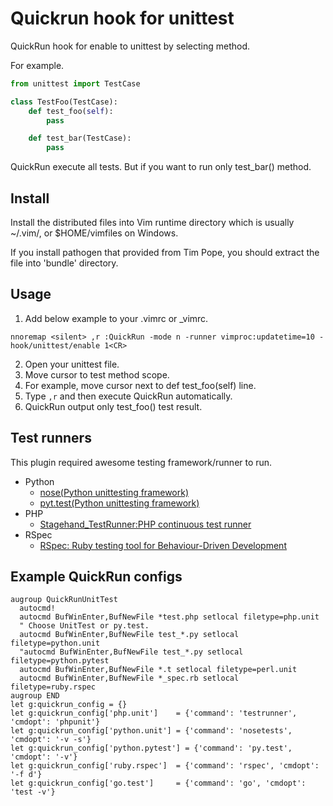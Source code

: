 Quickrun hook for unittest
==========================

QuickRun hook for enable to unittest by selecting method.

For example.

```python
from unittest import TestCase

class TestFoo(TestCase):
    def test_foo(self):
        pass

    def test_bar(TestCase):
        pass
```

QuickRun execute all tests.
But if you want to run only test_bar() method.

Install
-------

Install the distributed files into Vim runtime directory which is usually
~/.vim/, or $HOME/vimfiles on Windows.

If you install pathogen that provided from Tim Pope, you should extract the
file into 'bundle' directory.

Usage
-----

1. Add below example to your .vimrc or _vimrc.

```viml
nnoremap <silent> ,r :QuickRun -mode n -runner vimproc:updatetime=10 -hook/unittest/enable 1<CR>
```

2. Open your unittest file.
3. Move cursor to test method scope.
4. For example, move cursor next to def test_foo(self) line.
5. Type `,r` and then execute QuickRun automatically.
6. QuickRun output only test_foo() test result.

Test runners
------------

This plugin required awesome testing framework/runner to run.

- Python
  - [nose(Python unittesting framework)](http://nose.readthedocs.org/en/latest/)
  - [pyt.test(Python unittesting framework)](http://pytest.org/latest/index.html)
- PHP
  - [Stagehand_TestRunner:PHP continuous test runner](http://piece-framework.com/projects/stagehand-testrunner/wiki)
- RSpec
  - [RSpec: Ruby testing tool for Behaviour-Driven Development](http://rspec.info/)


Example QuickRun configs
------------------------

```viml
augroup QuickRunUnitTest
  autocmd!
  autocmd BufWinEnter,BufNewFile *test.php setlocal filetype=php.unit
  " Choose UnitTest or py.test.
  autocmd BufWinEnter,BufNewFile test_*.py setlocal filetype=python.unit
  "autocmd BufWinEnter,BufNewFile test_*.py setlocal filetype=python.pytest
  autocmd BufWinEnter,BufNewFile *.t setlocal filetype=perl.unit
  autocmd BufWinEnter,BufNewFile *_spec.rb setlocal filetype=ruby.rspec
augroup END
let g:quickrun_config = {}
let g:quickrun_config['php.unit']    = {'command': 'testrunner', 'cmdopt': 'phpunit'}
let g:quickrun_config['python.unit'] = {'command': 'nosetests', 'cmdopt': '-v -s'}
let g:quickrun_config['python.pytest'] = {'command': 'py.test', 'cmdopt': '-v'}
let g:quickrun_config['ruby.rspec']  = {'command': 'rspec', 'cmdopt': '-f d'}
let g:quickrun_config['go.test']     = {'command': 'go', 'cmdopt': 'test -v'}
```
